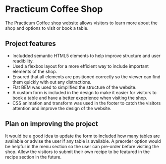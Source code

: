 # Practicum Coffee Shop

The Practicum Coffee shop website allows visitors to learn more about the shop and options to visit or book a table.

## Project features

- Includded semantic HTML5 elements to help improve structure and user readibility.
- Used a flexbox layout for a more efficient way to include important elements of the shop.
- Ensured that all elements are positioned correctly so the viewer can find them quickly with out any distractions.
- Flat BEM was used to simplified the structure of the website.
- A custom form is included in the design to make it easier for visitors to book a table and have a better experience when visiting the shop.
- CSS animation and transform was used in the footer to catch the visitors attention and improve the design of the website.

## Plan on improving the project

It would be a good idea to update the form to included how many tables are available or advise the user if any table is available.
A preorder option would be helpful in the menu section so the user can pre-order before visiting the shop.
Allow the visitors to submit their own recipe to be featured in the recipe section in the future.
